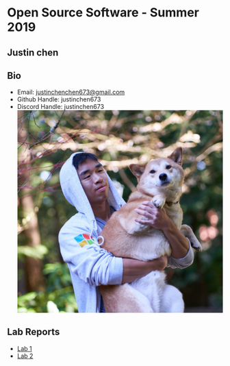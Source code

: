 # Open Source Software - Summer 2019
## Justin chen

## Bio
- Email: justinchenchen673@gmail.com
- Github Handle: justinchen673
- Discord Handle: justinchen673
![profile](profile.jpg)

## Lab Reports
- [Lab 1](labs/lab-01/report.md)
- [Lab 2](labs/lab-02/Lab02.md)

